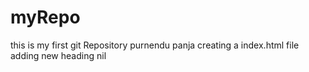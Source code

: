 # myRepo
this is my first git Repository
purnendu panja
creating a index.html file
adding new heading nil

